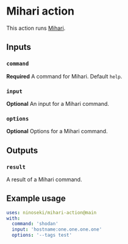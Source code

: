 # Mihari action

This action runs [Mihari](https://github.com/ninoseki/mihari).

## Inputs

### `command`

**Required** A command for Mihari. Default `help`.

### `input`

**Optional** An input for a Mihari command.

### `options`

**Optional** Options for a Mihari command.

## Outputs

### `result`

A result of a Mihari command.

## Example usage

```yaml
uses: ninoseki/mihari-action@main
with:
  command: 'shodan'
  input: 'hostname:one.one.one.one'
  options: '--tags test'
```

